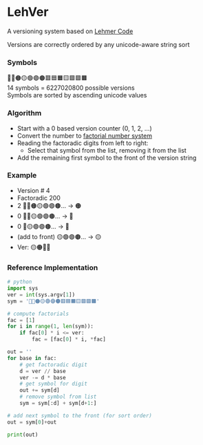 # LehVer

A versioning system based on [Lehmer Code](https://en.wikipedia.org/wiki/Lehmer_code)

Versions are correctly ordered by any unicode-aware string sort

### Symbols

🔴🔵🟠🟡🟢🟣🟤🟥🟦🟧🟨🟩🟪🟫  
14 symbols = 6227020800 possible versions  
Symbols are sorted by ascending unicode values

### Algorithm

- Start with a 0 based version counter (0, 1, 2, ...)
- Convert the number to [factorial number system](https://en.wikipedia.org/wiki/Factorial_number_system)
- Reading the factoradic digits from left to right:
  - Select that symbol from the list, removing it from the list
- Add the remaining first symbol to the front of the version string

### Example

- Version # 4
- Factoradic 200
- 2 🔴🔵🟠🟡🟢🟣🟤... -> 🟠
- 0 🔴🔵🟡🟢🟣🟤... -> 🔴
- 0 🔵🟡🟢🟣🟤... -> 🔵
- (add to front) 🟡🟢🟣🟤... -> 🟡
- Ver: 🟡🟠🔴🔵

### Reference Implementation

```py
# python
import sys
ver = int(sys.argv[1])
sym = '🔴🔵🟠🟡🟢🟣🟤🟥🟦🟧🟨🟩🟪🟫'

# compute factorials
fac = [1]
for i in range(1, len(sym)):
    if fac[0] * i <= ver:
        fac = [fac[0] * i, *fac]

out = ''
for base in fac:
    # get factoradic digit
    d = ver // base
    ver -= d * base
    # get symbol for digit
    out += sym[d]
    # remove symbol from list
    sym = sym[:d] + sym[d+1:]

# add next symbol to the front (for sort order)
out = sym[0]+out

print(out)
```
